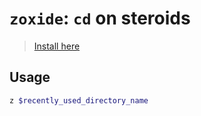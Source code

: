# `zoxide`: `cd` on steroids

> [Install here](https://github.com/ajeetdsouza/zoxide?tab=readme-ov-file#installation)

## Usage

```bash
z $recently_used_directory_name
```
